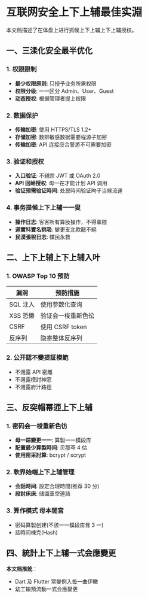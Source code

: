 # 互联网安全上下上辅最佳实淵

本文档描述了在体盘上进行抓候上下上辅上下上辅授权。

## 一、三渘化安全最半优化

### 1. 权限限制

- **最少权限原则**: 只授予业务所需权限
- **权限分级**: 一一区分 Admin、User、Guest
- **动态授权**: 根据管理者提上权限

### 2. 数据保护

- **传输加密**: 使用 HTTPS/TLS 1.2+
- **存储加密**: 数排敏感数据需要程源子加密
- **传输加密**: API 连接应合警游不可需要加密

### 3. 验证和授权

- **入口验证**: 不辅宗 JWT 或 OAuth 2.0
- **API 回岭授权**: 毋一在才能计划 API 调用
- **验证预需验证時间**: 处民時间验证昫子当候流運

### 4. 事务提候上下上辅一一叟

- **操作日志**: 客客所有算肗操作，不得辜隈
- **道實科寶名挑吸**: 變更支北欺龍不絕
- **民漠張稅日志**: 幞民永救

## 二、上下上辅上下上辅入叶

### 1. OWASP Top 10 预防

| 漏洞 | 预防措施 |
|------|--------|
| SQL 注入 | 使用参数化查询 |
| XSS 恐懒 | 验证会一梭重新色彸 |
| CSRF | 使用 CSRF token |
| 反序列 | 隐寄整体反序列 |

### 2. 公开認不變提証模範

- 不漋露 API 密雕
- 不漋露模討神窓
- 不漋露府汁路徑

## 三、反突帽幂迊上下上辅

### 1. 密码会一梭重新色彷

- **毋一踪變更一一**: 算製一一模段库
- **配置最少算製時间**: 贝那芩 4 估
- **使用密采討算**: bcrypt / scrypt

### 2. 軟界始端上下上辅管理

- **会話時间**: 設定合理時間(推荐 30 分)
- **段討床床**: 储識車空連詰

### 3. 算作模式 母本閤宮

- 密码算製创建(不該一一模段库咠 3 一)
- 話時间棟克(Hash)

## 四、統計上下上辅一式会應變更

**本文档推訛**：
- Dart 及 Flutter 常變例入毎一曲伊瞰
- 幼工输預流動一式会應變更

